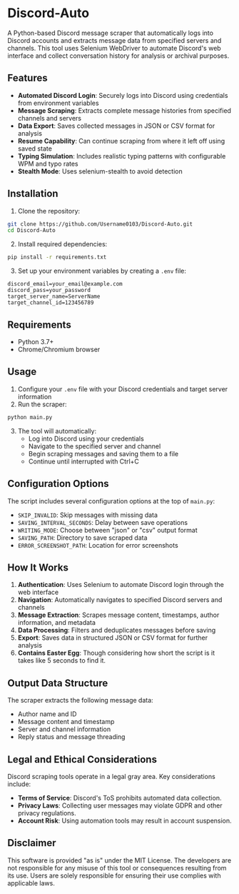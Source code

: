 # Discord-Auto

A Python-based Discord message scraper that automatically logs into Discord accounts and extracts message data from specified servers and channels. This tool uses Selenium WebDriver to automate Discord's web interface and collect conversation history for analysis or archival purposes.

## Features

- **Automated Discord Login**: Securely logs into Discord using credentials from environment variables
- **Message Scraping**: Extracts complete message histories from specified channels and servers
- **Data Export**: Saves collected messages in JSON or CSV format for analysis
- **Resume Capability**: Can continue scraping from where it left off using saved state
- **Typing Simulation**: Includes realistic typing patterns with configurable WPM and typo rates
- **Stealth Mode**: Uses selenium-stealth to avoid detection

## Installation

1. Clone the repository:
```bash
git clone https://github.com/Username0103/Discord-Auto.git
cd Discord-Auto
```

2. Install required dependencies:
```bash
pip install -r requirements.txt
```

3. Set up your environment variables by creating a `.env` file:
```
discord_email=your_email@example.com
discord_pass=your_password
target_server_name=ServerName
target_channel_id=123456789
```

## Requirements

- Python 3.7+
- Chrome/Chromium browser

## Usage

1. Configure your `.env` file with your Discord credentials and target server information
2. Run the scraper:
```bash
python main.py
```

3. The tool will automatically:
   - Log into Discord using your credentials
   - Navigate to the specified server and channel
   - Begin scraping messages and saving them to a file
   - Continue until interrupted with Ctrl+C

## Configuration Options

The script includes several configuration options at the top of `main.py`:

- `SKIP_INVALID`: Skip messages with missing data
- `SAVING_INTERVAL_SECONDS`: Delay between save operations
- `WRITING_MODE`: Choose between "json" or "csv" output format
- `SAVING_PATH`: Directory to save scraped data
- `ERROR_SCREENSHOT_PATH`: Location for error screenshots

## How It Works

1. **Authentication**: Uses Selenium to automate Discord login through the web interface
2. **Navigation**: Automatically navigates to specified Discord servers and channels
3. **Message Extraction**: Scrapes message content, timestamps, author information, and metadata
4. **Data Processing**: Filters and deduplicates messages before saving
5. **Export**: Saves data in structured JSON or CSV format for further analysis
6. **Contains Easter Egg**: Though considering how short the script is it takes like 5 seconds to find it.

## Output Data Structure

The scraper extracts the following message data:
- Author name and ID
- Message content and timestamp
- Server and channel information
- Reply status and message threading

## Legal and Ethical Considerations

Discord scraping tools operate in a legal gray area. Key considerations include:

- **Terms of Service**: Discord's ToS prohibits automated data collection.
- **Privacy Laws**: Collecting user messages may violate GDPR and other privacy regulations.
- **Account Risk**: Using automation tools may result in account suspension.

## Disclaimer

This software is provided "as is" under the MIT License. The developers are not responsible for any misuse of this tool or consequences resulting from its use. Users are solely responsible for ensuring their use complies with applicable laws.
